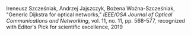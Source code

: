 Ireneusz Szcześniak, Andrzej Jajszczyk, Bożena Woźna-Szcześniak,
"Generic Dijkstra for optical networks," *IEEE/OSA Journal of Optical
Communications and Networking*, vol. 11, no. 11, pp. 568-577,
recognized with Editor's Pick for scientific excellence, 2019